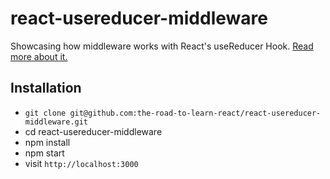 # react-usereducer-middleware

Showcasing how middleware works with React's useReducer Hook. [Read more about it.](https://www.robinwieruch.de/react-usereducer-middleware/)

## Installation

- `git clone git@github.com:the-road-to-learn-react/react-usereducer-middleware.git`
- cd react-usereducer-middleware
- npm install
- npm start
- visit `http://localhost:3000`
